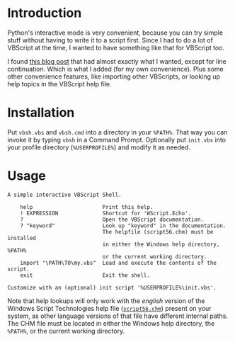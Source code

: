 Introduction
============
Python's interactive mode is very convenient, because you can try simple stuff
without having to write it to a script first. Since I had to do a lot of
VBScript at the time, I wanted to have something like that for VBScript too.

I found [this blog post][1] that had almost exactly what I wanted, except for
line continuation. Which is what I added (for my own convenience). Plus some
other convenience features, like importing other VBScripts, or looking up help
topics in the VBScript help file.

Installation
============
Put `vbsh.vbs` and `vbsh.cmd` into a directory in your `%PATH%`. That way you
can invoke it by typing `vbsh` in a Command Prompt. Optionally put `init.vbs`
into your profile directory (`%USERPROFILE%`) and modify it as needed.

Usage
=====

    A simple interactive VBScript Shell.

        help                      Print this help.
        ! EXPRESSION              Shortcut for 'WScript.Echo'.
        ?                         Open the VBScript documentation.
        ? "keyword"               Look up "keyword" in the documentation.
                                  The helpfile (script56.chm) must be installed
                                  in either the Windows help directory, %PATH%
                                  or the current working directory.
        import "\PATH\TO\my.vbs"  Load and execute the contents of the script.
        exit                      Exit the shell.

    Customize with an (optional) init script '%USERPROFILE%\init.vbs'.

Note that help lookups will only work with the *english* version of the Windows
Script Technologies help file ([`script56.chm`][2]) present on your system, as
other language versions of that file have different internal paths. The CHM file
must be located in either the Windows help directory, the `%PATH%`, or the
current working directory.

[1]: http://www.kryogenix.org/days/2004/04/01/interactivevbscript
[2]: http://download.microsoft.com/download/winscript56/Install/5.6/W982KMeXP/EN-US/scrdoc56en.exe
